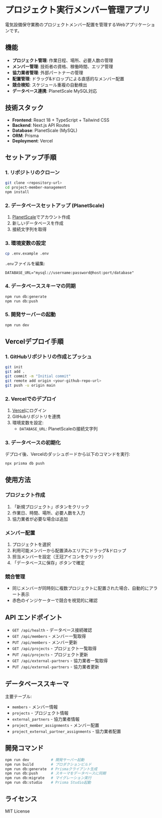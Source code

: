 # プロジェクト実行メンバー管理アプリ

電気設備保守業務のプロジェクトメンバー配置を管理するWebアプリケーションです。

## 機能

- **プロジェクト管理**: 作業日程、場所、必要人数の管理
- **メンバー管理**: 技術者の資格、稼働時間、エリア管理
- **協力業者管理**: 外部パートナーの管理
- **配置管理**: ドラッグ&ドロップによる直感的なメンバー配置
- **競合検知**: スケジュール重複の自動検出
- **データベース連携**: PlanetScale MySQL対応

## 技術スタック

- **Frontend**: React 18 + TypeScript + Tailwind CSS
- **Backend**: Next.js API Routes
- **Database**: PlanetScale (MySQL)
- **ORM**: Prisma
- **Deployment**: Vercel

## セットアップ手順

### 1. リポジトリのクローン

```bash
git clone <repository-url>
cd project-member-management
npm install
```

### 2. データベースセットアップ (PlanetScale)

1. [PlanetScale](https://planetscale.com/)でアカウント作成
2. 新しいデータベースを作成
3. 接続文字列を取得

### 3. 環境変数の設定

```bash
cp .env.example .env
```

`.env`ファイルを編集:
```env
DATABASE_URL="mysql://username:password@host:port/database"
```

### 4. データベーススキーマの同期

```bash
npm run db:generate
npm run db:push
```

### 5. 開発サーバーの起動

```bash
npm run dev
```

## Vercelデプロイ手順

### 1. GitHubリポジトリの作成とプッシュ

```bash
git init
git add .
git commit -m "Initial commit"
git remote add origin <your-github-repo-url>
git push -u origin main
```

### 2. Vercelでのデプロイ

1. [Vercel](https://vercel.com/)にログイン
2. GitHubリポジトリを連携
3. 環境変数を設定:
   - `DATABASE_URL`: PlanetScaleの接続文字列

### 3. データベースの初期化

デプロイ後、Vercelのダッシュボードから以下のコマンドを実行:

```bash
npx prisma db push
```

## 使用方法

### プロジェクト作成
1. 「新規プロジェクト」ボタンをクリック
2. 作業日、時間、場所、必要人数を入力
3. 協力業者が必要な場合は追加

### メンバー配置
1. プロジェクトを選択
2. 利用可能メンバーから配置済みエリアにドラッグ&ドロップ
3. 担当メンバーを設定（王冠アイコンをクリック）
4. 「データベースに保存」ボタンで確定

### 競合管理
- 同じメンバーが同時刻に複数プロジェクトに配置された場合、自動的にアラート表示
- 赤色のインジケーターで競合を視覚的に確認

## API エンドポイント

- `GET /api/health` - データベース接続確認
- `GET /api/members` - メンバー一覧取得
- `PUT /api/members` - メンバー更新
- `GET /api/projects` - プロジェクト一覧取得
- `PUT /api/projects` - プロジェクト更新
- `GET /api/external-partners` - 協力業者一覧取得
- `PUT /api/external-partners` - 協力業者更新

## データベーススキーマ

主要テーブル:
- `members` - メンバー情報
- `projects` - プロジェクト情報
- `external_partners` - 協力業者情報
- `project_member_assignments` - メンバー配置
- `project_external_partner_assignments` - 協力業者配置

## 開発コマンド

```bash
npm run dev          # 開発サーバー起動
npm run build        # プロダクションビルド
npm run db:generate  # Prismaクライアント生成
npm run db:push      # スキーマをデータベースに同期
npm run db:migrate   # マイグレーション実行
npm run db:studio    # Prisma Studio起動
```

## ライセンス

MIT License